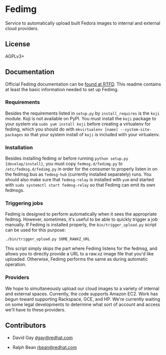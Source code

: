 # Fedimg

Service to automatically upload built Fedora images to internal and external
cloud providers.

## License

AGPLv3+

## Documentation

Official Fedimg documentation can be [found at
RTFD](https://fedimg.readthedocs.org). This readme contains at least the basic
information needed to set up Fedimg.

### Requirements

Besides the requirements listed in `setup.py` by `install_requires` is the
`koji` module. Koji is not available on PyPI. You must install the `koji`
package to your system via `sudo yum install koji` before creating a
virtualenv for fedimg, which you should do with `mkvirtualenv [name]
--system-site-packages` so that your system install of `koji` is included with
your virtualenv.

### Installation

Besides installing fedimg or before running `python setup.py
{develop/install}`, you must copy `fedmsg.d/fedimg.py` to
`/etc/fedmsg.d/fedimg.py` in order for the consumer to properly listen in on
the fedmsg bus as `fedmsg-hub` (currently installed separately) runs. You
should also make sure that `fedmsg-relay` is installed with `yum` and
started with `sudo systemctl start fedmsg-relay` so that Fedimg can
emit its own fedmsgs.

### Triggering jobs

Fedimg is designed to perform automatically when it sees the appropriate
fedmsg. However, sometimes, it's useful to be able to quickly trigger
a job manually. If Fedimg is installed properly, the `bin/trigger_upload.py`
script can be used for this purpose:

```
./bin/trigger_upload.py SOME_RAWXZ_URL
```

This script simply skips the part where Fedimg listens for the fedmsg, and
allows you to directly provide a URL to a raw.xz image file that you'd like
uploaded. Otherwise, Fedimg performs the same as during automatic operation.

### Providers

We hope to simultaneously upload our cloud images to a variety of internal and
external spaces. Currently, the code supports Amazon EC2. Work has begun
toward supporting Rackspace, GCE, and HP. We're currently waiting on some
legal developments to determine what sort of account and access we'll have
to these providers.

## Contributors

* David Gay <dgay@redhat.com>

* Ralph Bean <rbean@redhat.com>
